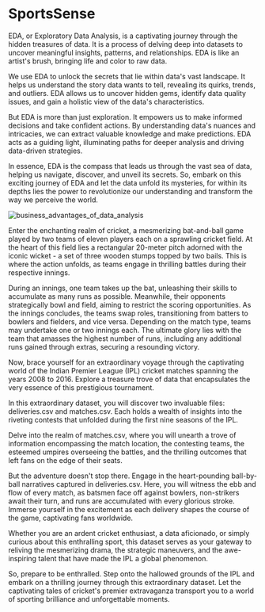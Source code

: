 # SportsSense

EDA, or Exploratory Data Analysis, is a captivating journey through the hidden treasures of data. It is a process of delving deep into datasets to uncover meaningful insights, patterns, and relationships. EDA is like an artist's brush, bringing life and color to raw data.

We use EDA to unlock the secrets that lie within data's vast landscape. It helps us understand the story data wants to tell, revealing its quirks, trends, and outliers. EDA allows us to uncover hidden gems, identify data quality issues, and gain a holistic view of the data's characteristics.

But EDA is more than just exploration. It empowers us to make informed decisions and take confident actions. By understanding data's nuances and intricacies, we can extract valuable knowledge and make predictions. EDA acts as a guiding light, illuminating paths for deeper analysis and driving data-driven strategies.

In essence, EDA is the compass that leads us through the vast sea of data, helping us navigate, discover, and unveil its secrets. So, embark on this exciting journey of EDA and let the data unfold its mysteries, for within its depths lies the power to revolutionize our understanding and transform the way we perceive the world.

![business_advantages_of_data_analysis](https://github.com/mohdmohsin0403/SportsSense/assets/78999231/ae0dff23-41a0-45db-8990-287e39caa14a)

Enter the enchanting realm of cricket, a mesmerizing bat-and-ball game played by two teams of eleven players each on a sprawling cricket field. At the heart of this field lies a rectangular 20-meter pitch adorned with the iconic wicket - a set of three wooden stumps topped by two bails. This is where the action unfolds, as teams engage in thrilling battles during their respective innings.

During an innings, one team takes up the bat, unleashing their skills to accumulate as many runs as possible. Meanwhile, their opponents strategically bowl and field, aiming to restrict the scoring opportunities. As the innings concludes, the teams swap roles, transitioning from batters to bowlers and fielders, and vice versa. Depending on the match type, teams may undertake one or two innings each. The ultimate glory lies with the team that amasses the highest number of runs, including any additional runs gained through extras, securing a resounding victory.

Now, brace yourself for an extraordinary voyage through the captivating world of the Indian Premier League (IPL) cricket matches spanning the years 2008 to 2016. Explore a treasure trove of data that encapsulates the very essence of this prestigious tournament.

In this extraordinary dataset, you will discover two invaluable files: deliveries.csv and matches.csv. Each holds a wealth of insights into the riveting contests that unfolded during the first nine seasons of the IPL.

Delve into the realm of matches.csv, where you will unearth a trove of information encompassing the match location, the contesting teams, the esteemed umpires overseeing the battles, and the thrilling outcomes that left fans on the edge of their seats.

But the adventure doesn't stop there. Engage in the heart-pounding ball-by-ball narratives captured in deliveries.csv. Here, you will witness the ebb and flow of every match, as batsmen face off against bowlers, non-strikers await their turn, and runs are accumulated with every glorious stroke. Immerse yourself in the excitement as each delivery shapes the course of the game, captivating fans worldwide.

Whether you are an ardent cricket enthusiast, a data aficionado, or simply curious about this enthralling sport, this dataset serves as your gateway to reliving the mesmerizing drama, the strategic maneuvers, and the awe-inspiring talent that have made the IPL a global phenomenon.

So, prepare to be enthralled. Step onto the hallowed grounds of the IPL and embark on a thrilling journey through this extraordinary dataset. Let the captivating tales of cricket's premier extravaganza transport you to a world of sporting brilliance and unforgettable moments.
